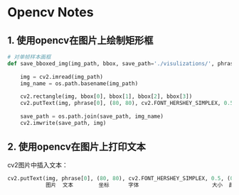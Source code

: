 # Opencv Notes

## 1. 使用opencv在图片上绘制矩形框

```python
# 对单帧样本画框
def save_bboxed_img(img_path, bbox, save_path='./visulizations/', phrase):
    
    img = cv2.imread(img_path)
    img_name = os.path.basename(img_path)
        
    cv2.rectangle(img, bbox[0], bbox[1], bbox[2], bbox[3])
    cv2.putText(img, phrase[0], (80, 80), cv2.FONT_HERSHEY_SIMPLEX, 0.5, (0, 255, 0), 2)
    
    save_path = os.path.join(save_path, img_name)
    cv2.imwrite(save_path, img)
```

## 2. 使用opencv在图片上打印文本

cv2图片中插入文本：

```python
cv2.putText(img, phrase[0], (80, 80), cv2.FONT_HERSHEY_SIMPLEX, 0.5, (0, 255, 0), 2)
			图片  文本        坐标      字体                       大小  颜色         字体厚度
```

